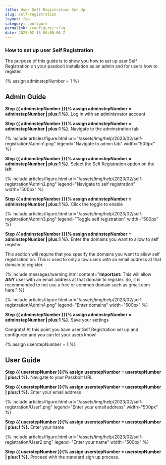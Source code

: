 ```yaml
---
title: User Self Registration Set Up
slug: self-registration
layout: faq
category: configure
permalink: /configure/:slug
date: 2023-02-15 00:00:00 Z
---
```



### How to set up user Self Registration

The purpose of this guide is to show you how to set up user Self Registration on your passbolt installation as an admin and for users how to register.


{% assign adminstepNumber = 1 %}

## Admin Guide

**Step {{ adminstepNumber }}{% assign adminstepNumber = adminstepNumber | plus:1 %}.** Log in with an administrator account

**Step {{ adminstepNumber }}{% assign adminstepNumber = adminstepNumber | plus:1 %}.** Navigate to the adminstration tab

{% include articles/figure.html
    url="/assets/img/help/2023/02/self-registration/Admin1.png"
    legend="Navigate to admin tab"
    width="500px"
%}

**Step {{ adminstepNumber }}{% assign adminstepNumber = adminstepNumber | plus:1 %}.** Select the Self Registration option on the left

{% include articles/figure.html
    url="/assets/img/help/2023/02/self-registration/Admin2.png"
    legend="Navigate to self registration"
    width="500px"
%}

**Step {{ adminstepNumber }}{% assign adminstepNumber = adminstepNumber | plus:1 %}.** Click the toggle to enable

{% include articles/figure.html
    url="/assets/img/help/2023/02/self-registration/Admin3.png"
    legend="Toggle self registration"
    width="500px"
%}

**Step {{ adminstepNumber }}{% assign adminstepNumber = adminstepNumber | plus:1 %}.** Enter the domains you want to allow to self register.

This section will require that you specify the domains you want to allow self registration on. This is used to only allow users with an email address at that domain to register. 

{% include messages/warning.html
    content="**Important:** This will allow **ANY** user with an email address at that domain to register. So, it is recommended to not use a free or common domain such as gmail.com here."
%}

{% include articles/figure.html
    url="/assets/img/help/2023/02/self-registration/Admin4.png"
    legend="Enter domains"
    width="500px"
%}


**Step {{ adminstepNumber }}{% assign adminstepNumber = adminstepNumber | plus:1 %}.** Save your settings

Congrats! At this point you have user Self Registration set up and configured and you can let your users know!


{% assign userstepNumber = 1 %}

## User Guide

**Step {{ userstepNumber }}{% assign userstepNumber = userstepNumber | plus:1 %}.** Navigate to your Passbolt URL


**Step {{ userstepNumber }}{% assign userstepNumber = userstepNumber | plus:1 %}.** Enter your email address

{% include articles/figure.html
    url="/assets/img/help/2023/02/self-registration/User1.png"
    legend="Enter your email address"
    width="500px"
%}

**Step {{ userstepNumber }}{% assign userstepNumber = userstepNumber | plus:1 %}.** Enter your name

{% include articles/figure.html
    url="/assets/img/help/2023/02/self-registration/User2.png"
    legend="Enter your name"
    width="500px"
%}

**Step {{ userstepNumber }}{% assign userstepNumber = userstepNumber | plus:1 %}.** Proceed with the standard sign up process.